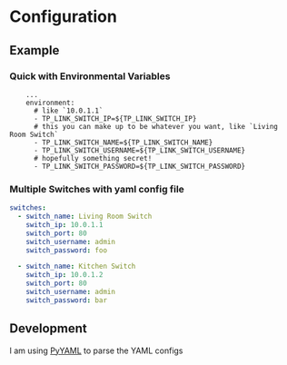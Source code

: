 # Configuration

## Example

### Quick with Environmental Variables

```
    ...
    environment:
      # like `10.0.1.1`
      - TP_LINK_SWITCH_IP=${TP_LINK_SWITCH_IP}
      # this you can make up to be whatever you want, like `Living Room Switch`
      - TP_LINK_SWITCH_NAME=${TP_LINK_SWITCH_NAME}
      - TP_LINK_SWITCH_USERNAME=${TP_LINK_SWITCH_USERNAME}
      # hopefully something secret!
      - TP_LINK_SWITCH_PASSWORD=${TP_LINK_SWITCH_PASSWORD}
```

### Multiple Switches with yaml config file

```yaml
switches:
  - switch_name: Living Room Switch
    switch_ip: 10.0.1.1
    switch_port: 80
    switch_username: admin
    switch_password: foo

  - switch_name: Kitchen Switch
    switch_ip: 10.0.1.2
    switch_port: 80
    switch_username: admin
    switch_password: bar
```

## Development

I am using [PyYAML](https://pyyaml.org/wiki/PyYAMLDocumentation) to parse the YAML configs
